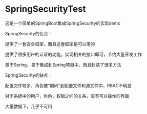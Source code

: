 # SpringSecurityTest

这是一个简单的SpringBoot集成SpringSecurity的实现demo

SpringSecurity的优点：


提供了一套安全框架，而且这套框架是可以用的

提供了很多用户的认证的功能，实现相关的接口即可，节约大量开发工作

基于Spring，易于集成到Spring项目中，而且封装了很多方法


SpringSecurity的缺点：


配置文件较多，角色被“编码”到配置文件和源文件中，RBAC不明显

对于系统中的用户，角色，权限之间的关系，没有可以操作的界面

大量数据下，几乎不可用
